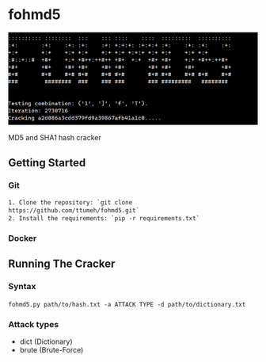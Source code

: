 # fohmd5

![Screenshot](main.png)

MD5 and SHA1 hash cracker

## Getting Started

### Git
    1. Clone the repository: `git clone https://github.com/ttumeh/fohmd5.git`
    2. Install the requirements: `pip -r requirements.txt`

### Docker


## Running The Cracker

### Syntax

`fohmd5.py path/to/hash.txt -a ATTACK TYPE -d path/to/dictionary.txt`

### Attack types

- dict (Dictionary)
- brute (Brute-Force)
